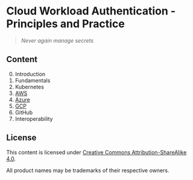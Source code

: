 # Cloud Workload Authentication - Principles and Practice

> _Never again manage secrets_


## Content

0. Introduction
1. Fundamentals
2. Kubernetes
3. [AWS](content/03-aws.md)
4. [Azure](content/04-azure.md)
5. [GCP](content/05-gcp.md)
6. GitHub
7. Interoperability


## License

This content is licensed under [Creative Commons Attribution-ShareAlike 4.0](LICENSE).

All product names may be trademarks of their respective owners.
